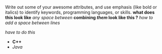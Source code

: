 Write out some of your awesome attributes, and use emphasis (like bold or italics) to identify keywords, programming languages, or skills. 
__what does this look like__ 
*any space between* 
**combining _them_ look like this ?** 
_how to add a space 
between lines_

_have to do this_
- **C++**
- _Java_

